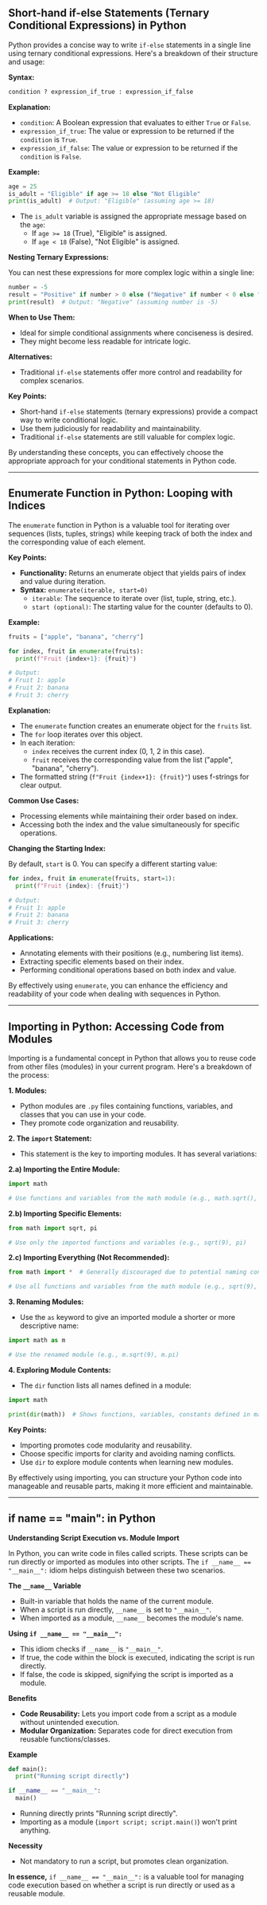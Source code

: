 ## Short-hand if-else Statements (Ternary Conditional Expressions) in Python

Python provides a concise way to write `if-else` statements in a single line using ternary conditional expressions. Here's a breakdown of their structure and usage:

**Syntax:**

```python
condition ? expression_if_true : expression_if_false
```

**Explanation:**

- `condition`: A Boolean expression that evaluates to either `True` or `False`.
- `expression_if_true`: The value or expression to be returned if the `condition` is `True`.
- `expression_if_false`: The value or expression to be returned if the `condition` is `False`.

**Example:**

```python
age = 25
is_adult = "Eligible" if age >= 18 else "Not Eligible"
print(is_adult)  # Output: "Eligible" (assuming age >= 18)
```

- The `is_adult` variable is assigned the appropriate message based on the `age`:
  - If `age >= 18` (True), "Eligible" is assigned.
  - If `age < 18` (False), "Not Eligible" is assigned.

**Nesting Ternary Expressions:**

You can nest these expressions for more complex logic within a single line:

```python
number = -5
result = "Positive" if number > 0 else ("Negative" if number < 0 else "Zero")
print(result)  # Output: "Negative" (assuming number is -5)
```

**When to Use Them:**

- Ideal for simple conditional assignments where conciseness is desired.
- They might become less readable for intricate logic.

**Alternatives:**

- Traditional `if-else` statements offer more control and readability for complex scenarios.

**Key Points:**

- Short-hand `if-else` statements (ternary expressions) provide a compact way to write conditional logic.
- Use them judiciously for readability and maintainability.
- Traditional `if-else` statements are still valuable for complex logic.

By understanding these concepts, you can effectively choose the appropriate approach for your conditional statements in Python code.

---

## Enumerate Function in Python: Looping with Indices

The `enumerate` function in Python is a valuable tool for iterating over sequences (lists, tuples, strings) while keeping track of both the index and the corresponding value of each element.

**Key Points:**

- **Functionality:** Returns an enumerate object that yields pairs of index and value during iteration.
- **Syntax:** `enumerate(iterable, start=0)`
  - `iterable`: The sequence to iterate over (list, tuple, string, etc.).
  - `start (optional)`: The starting value for the counter (defaults to 0).

**Example:**

```python
fruits = ["apple", "banana", "cherry"]

for index, fruit in enumerate(fruits):
  print(f"Fruit {index+1}: {fruit}")

# Output:
# Fruit 1: apple
# Fruit 2: banana
# Fruit 3: cherry
```

**Explanation:**

- The `enumerate` function creates an enumerate object for the `fruits` list.
- The `for` loop iterates over this object.
- In each iteration:
  - `index` receives the current index (0, 1, 2 in this case).
  - `fruit` receives the corresponding value from the list ("apple", "banana", "cherry").
- The formatted string (`f"Fruit {index+1}: {fruit}"`) uses f-strings for clear output.

**Common Use Cases:**

- Processing elements while maintaining their order based on index.
- Accessing both the index and the value simultaneously for specific operations.

**Changing the Starting Index:**

By default, `start` is 0. You can specify a different starting value:

```python
for index, fruit in enumerate(fruits, start=1):
  print(f"Fruit {index}: {fruit}")

# Output:
# Fruit 1: apple
# Fruit 2: banana
# Fruit 3: cherry
```

**Applications:**

- Annotating elements with their positions (e.g., numbering list items).
- Extracting specific elements based on their index.
- Performing conditional operations based on both index and value.

By effectively using `enumerate`, you can enhance the efficiency and readability of your code when dealing with sequences in Python.

---

## Importing in Python: Accessing Code from Modules

Importing is a fundamental concept in Python that allows you to reuse code from other files (modules) in your current program. Here's a breakdown of the process:

**1. Modules:**

- Python modules are `.py` files containing functions, variables, and classes that you can use in your code.
- They promote code organization and reusability.

**2. The `import` Statement:**

- This statement is the key to importing modules. It has several variations:

**2.a) Importing the Entire Module:**

```python
import math

# Use functions and variables from the math module (e.g., math.sqrt(), math.pi)
```

**2.b) Importing Specific Elements:**

```python
from math import sqrt, pi

# Use only the imported functions and variables (e.g., sqrt(9), pi)
```

**2.c) Importing Everything (Not Recommended):**

```python
from math import *  # Generally discouraged due to potential naming conflicts

# Use all functions and variables from the math module (e.g., sqrt(9), pi)
```

**3. Renaming Modules:**

- Use the `as` keyword to give an imported module a shorter or more descriptive name:

```python
import math as m

# Use the renamed module (e.g., m.sqrt(9), m.pi)
```

**4. Exploring Module Contents:**

- The `dir` function lists all names defined in a module:

```python
import math

print(dir(math))  # Shows functions, variables, constants defined in math
```

**Key Points:**

- Importing promotes code modularity and reusability.
- Choose specific imports for clarity and avoiding naming conflicts.
- Use `dir` to explore module contents when learning new modules.

By effectively using importing, you can structure your Python code into manageable and reusable parts, making it more efficient and maintainable.

---

## if __name__ == "__main__": in Python

**Understanding Script Execution vs. Module Import**

In Python, you can write code in files called scripts. These scripts can be run directly or imported as modules into other scripts. The `if __name__ == "__main__":` idiom helps distinguish between these two scenarios.

**The `__name__` Variable**

- Built-in variable that holds the name of the current module.
- When a script is run directly, `__name__` is set to `"__main__"`.
- When imported as a module, `__name__` becomes the module's name.

**Using `if __name__ == "__main__":`**

- This idiom checks if `__name__` is `"__main__"`.
- If true, the code within the block is executed, indicating the script is run directly.
- If false, the code is skipped, signifying the script is imported as a module.

**Benefits**

- **Code Reusability:** Lets you import code from a script as a module without unintended execution.
- **Modular Organization:** Separates code for direct execution from reusable functions/classes.

**Example**

```python
def main():
  print("Running script directly")

if __name__ == "__main__":
  main()
```

- Running directly prints "Running script directly".
- Importing as a module (`import script; script.main()`) won't print anything.

**Necessity**

- Not mandatory to run a script, but promotes clean organization.

**In essence,** `if __name__ == "__main__":` is a valuable tool for managing code execution based on whether a script is run directly or used as a reusable module.

